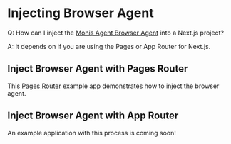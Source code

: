 # Injecting Browser Agent

Q: How can I inject the [Monis Agent Browser Agent](https://docs.monisagent.com/docs/browser/browser-monitoring/installation/install-browser-monitoring-agent/) into a Next.js project?

A: It depends on if you are using the Pages or App Router for Next.js. 


## Inject Browser Agent with Pages Router

This [Pages Router](https://github.com/Cryptoking28/monisagent-node-examples/blob/e118117470ae9f9038c60d8a171a6f0d440f6291/nextjs-legacy/pages/_document.jsx) example app demonstrates how to inject the browser agent.


## Inject Browser Agent with App Router

An example application with this process is coming soon!
